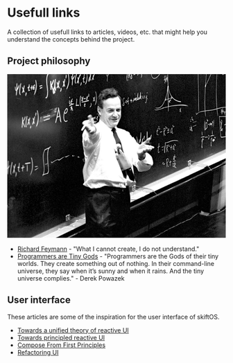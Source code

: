 # Usefull links

A collection of usefull links to articles, videos, etc. that might help you
understand the concepts behind the project.

## Project philosophy

![](feyman.jpg)

- [Richard Feymann](https://en.wikipedia.org/wiki/Richard_Feynman) - "What I cannot create, I do not understand."
- [Programmers are Tiny Gods](https://powazek.com/posts/1655) - "Programmers are the Gods of their tiny worlds. They create something out of nothing. In their command-line universe, they say when it’s sunny and when it rains. And the tiny universe complies." - Derek Powazek

## User interface

These articles are some of the inspiration for the user interface of skiftOS.

 - [Towards a unified theory of reactive UI](https://raphlinus.github.io/ui/druid/2019/11/22/reactive-ui.html)
 - [Towards principled reactive UI](https://raphlinus.github.io/rust/druid/2020/09/25/principled-reactive-ui.html)
 - [Compose From First Principles](http://intelligiblebabble.com/compose-from-first-principles/)
 - [Refactoring UI](https://www.refactoringui.com/)

